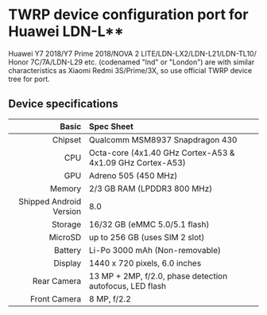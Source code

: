 TWRP device configuration port for Huawei LDN-L**
=================================================

Huawei Y7 2018/Y7 Prime 2018/NOVA 2 LITE/LDN-LX2/LDN-L21/LDN-TL10/
Honor 7C/7A/LDN-L29 etc. (codenamed "lnd" or "London")
are with similar characteristics as Xiaomi Redmi 3S/Prime/3X, so use official TWRP device tree for port.

## Device specifications

Basic   | Spec Sheet
-------:|:-------------------------
Chipset | Qualcomm MSM8937 Snapdragon 430
CPU     | Octa-core (4x1.40 GHz Cortex-A53 & 4x1.09 GHz Cortex-A53)
GPU     | Adreno 505 (450 MHz)
Memory  | 2/3 GB RAM (LPDDR3 800 MHz)
Shipped Android Version | 8.0
Storage | 16/32 GB (eMMC 5.0/5.1 flash)
MicroSD | up to 256 GB (uses SIM 2 slot)
Battery | Li-Po 3000 mAh (Non-removable)
Display | 1440 x 720 pixels, 6.0 inches
Rear Camera  | 13 MP + 2MP, f/2.0, phase detection autofocus, LED flash
Front Camera | 8 MP, f/2.2
